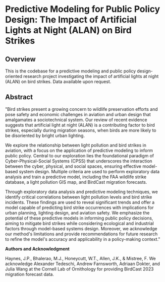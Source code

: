 # Predictive Modeling for Public Policy Design: The Impact of Artificial Lights at Night (ALAN) on Bird Strikes

## Overview

This is the codebase for a predictive modeling and public policy design-oriented research project investigating the impact of artificial lights at night (ALAN) on bird strikes. Data available upon request.

## Abstract

"Bird strikes present a growing concern to wildlife preservation efforts and pose safety and economic challenges in aviation and urban design that amalgamates a sociotechnical system. Our review of recent evidence suggests that artificial light at night (ALAN) is a contributing factor to bird strikes, especially during migration seasons, when birds are more likely to be disoriented by bright urban lighting.

We explore the relationship between light pollution and bird strikes in aviation, with a focus on the application of predictive modeling to inform public policy. Central to our exploration lies the foundational paradigm of Cyber-Physical-Social Systems (CPSS) that underscores the interaction between the cyber, physical, and social spaces, ensuring effective model-based system design. Multiple criteria are used to perform exploratory data analysis and train a predictive model, including the FAA wildlife strike database, a light pollution GIS map, and BirdCast migration forecasts.

Through exploratory data analysis and predictive modeling techniques, we identify critical correlations between light pollution levels and bird strike incidents. These findings are used
to reveal significant trends and offer a model capable of predicting bird strike occurrences with implications for urban planning, lighting design, and aviation safety. We emphasize the potential of these predictive models in informing public policy decisions, aiming to mitigate bird strikes while considering ecological and industrial factors through model-based systems design. Moreover, we acknowledge our method's limitations and provide recommendations for future research to refine the model's accuracy and applicability in a policy-making context."

**Authors and Acknowledgment**

Haynes, J.P., Bhalerao, M.J., Honeycutt, W.T., Allen, J.K., & Mistree, F. We acknowledge Alexander Tedeschi, Andrew Farnsworth, Adriaan Dokter, and Julia Wang at the Cornell Lab of Ornithology for providing BirdCast 2023 migration forecast data.
